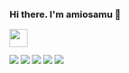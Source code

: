 ### Hi there. I'm amiosamu 👋

<img src="https://github.com/blackcater/blackcater/raw/main/images/Hi.gif" height="32"/></h1>

![](https://github-profile-summary-cards.vercel.app/api/cards/profile-details?username=amiosamu&theme=solarized_dark)
![](https://github-profile-summary-cards.vercel.app/api/cards/most-commit-language?username=amiosamu&theme=solarized_dark)
![](https://github-profile-summary-cards.vercel.app/api/cards/repos-per-language?username=amiosamu&theme=solarized_dark)
![](https://github-profile-summary-cards.vercel.app/api/cards/stats?username=amiosamu&theme=solarized_dark)
![](https://github-profile-summary-cards.vercel.app/api/cards/productive-time?username=amiosamu&theme=solarized_dark)

